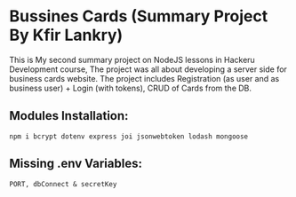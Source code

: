 # Bussines Cards (Summary Project By Kfir Lankry)  

This is My second summary project on NodeJS lessons in Hackeru Development course, The project was all about developing a server side for business cards website. 
The project includes Registration (as user and as business user) + Login (with tokens), CRUD of Cards from the DB.

## Modules Installation:
```
npm i bcrypt dotenv express joi jsonwebtoken lodash mongoose
```
## Missing .env Variables:
```
PORT, dbConnect & secretKey
```

